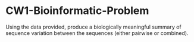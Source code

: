 # CW1-Bioinformatic-Problem
Using the data provided, produce a biologically meaningful summary of sequence variation between the sequences (either pairwise or combined). 
